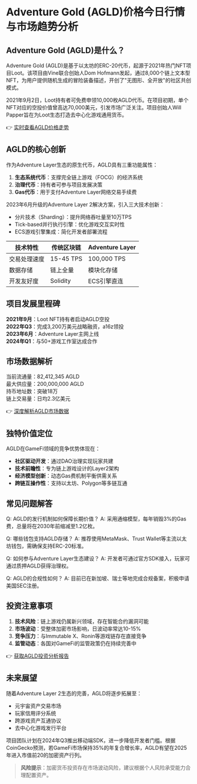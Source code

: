 # Adventure Gold (AGLD)价格今日行情与市场趋势分析

## Adventure Gold (AGLD)是什么？

Adventure Gold (AGLD)是基于以太坊的ERC-20代币，起源于2021年热门NFT项目Loot。该项目由Vine联合创始人Dom Hofmann发起，通过8,000个链上文本型NFT，为用户提供随机生成的冒险装备描述，开创了"无图形、全开放"的社区共创模式。

2021年9月2日，Loot持有者可免费申领10,000枚AGLD代币。在项目初期，单个NFT对应的空投价值曾高达70,000美元，引发市场广泛关注。项目创始人Will Papper旨在为Loot生态打造去中心化游戏通用货币。

👉 [实时查看AGLD价格走势](https://bit.ly/okx_welcome)

## AGLD的核心创新

作为Adventure Layer生态的原生代币，AGLD具有三重功能属性：
1. **生态系统代币**：支撑完全链上游戏（FOCG）的经济系统
2. **治理代币**：持有者可参与项目发展决策
3. **Gas代币**：用于支付Adventure Layer网络交易手续费

2023年6月升级的Adventure Layer 2解决方案，引入三大技术创新：
- 分片技术（Sharding）：提升网络吞吐量至10万TPS
- Tick-based并行执行引擎：优化游戏交互实时性
- ECS游戏引擎集成：简化开发者部署流程

| 技术特性       | 传统区块链 | Adventure Layer |
|----------------|------------|------------------|
| 交易处理速度   | 15-45 TPS  | 100,000 TPS      |
| 数据存储       | 链上全量   | 模块化存储       |
| 开发友好度     | Solidity   | ECS引擎直连      |

## 项目发展里程碑

**2021年9月**：Loot NFT持有者启动AGLD空投  
**2022年Q3**：完成3,200万美元战略融资，a16z领投  
**2023年6月**：Adventure Layer主网上线  
**2024年Q1**：与50+游戏工作室达成合作  

## 市场数据解析

当前流通量：82,412,345 AGLD  
最大供应量：200,000,000 AGLD  
持币地址数：突破18万  
链上交易量：日均2.3亿美元  

👉 [深度解析AGLD市场数据](https://bit.ly/okx_welcome)

## 独特价值定位

AGLD在GameFi领域的竞争优势体现在：
- **社区驱动开发**：通过DAO治理实现玩家共建
- **技术前瞻性**：专为链上游戏设计的Layer2架构
- **经济模型创新**：动态Gas费机制平衡供需关系
- **跨链互操作性**：支持以太坊、Polygon等多链互通

## 常见问题解答

Q: AGLD的发行机制如何保障长期价值？
A: 采用通缩模型，每年销毁3%的Gas费，总量将在2030年前缩减至1.2亿枚。

Q: 哪些钱包支持AGLD存储？
A: 推荐使用MetaMask、Trust Wallet等主流以太坊钱包，需确保支持ERC-20标准。

Q: 如何参与Adventure Layer生态建设？
A: 开发者可通过官方SDK接入，玩家可通过质押AGLD获得治理权。

Q: AGLD的合规性如何？
A: 目前已在新加坡、瑞士等地完成合规备案，积极申请美国SEC注册。

## 投资注意事项

1. **技术风险**：链上游戏仍属新兴领域，存在智能合约漏洞可能
2. **市场波动**：受整体加密市场影响，日波动率常达10-15%
3. **竞争压力**：与Immutable X、Ronin等游戏链存在直接竞争
4. **监管动态**：各国对GameFi的监管政策仍在持续完善中

👉 [获取AGLD投资分析报告](https://bit.ly/okx_welcome)

## 未来展望

随着Adventure Layer 2生态的完善，AGLD将逐步拓展至：
- 元宇宙资产交易市场
- 玩家信用评分系统
- 跨游戏资产互通协议
- 去中心化游戏发行平台

项目团队计划在2024年Q3推出移动端SDK，进一步降低开发者门槛。根据CoinGecko预测，若GameFi市场保持35%的年复合增长率，AGLD有望在2025年进入市值前20的加密资产行列。

> **风险提示**：加密货币投资存在市场波动风险，建议根据个人风险承受能力合理配置资产。